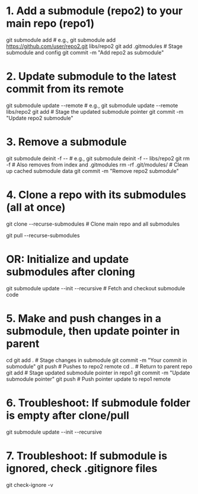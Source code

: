 # 1. Add a submodule (repo2) to your main repo (repo1)
git submodule add <repo2-url> <submodule-path>    # e.g., git submodule add https://github.com/user/repo2.git libs/repo2
git add .gitmodules <submodule-path>              # Stage submodule and config
git commit -m "Add repo2 as submodule"

# 2. Update submodule to the latest commit from its remote
git submodule update --remote <submodule-path>    # e.g., git submodule update --remote libs/repo2
git add <submodule-path>                          # Stage the updated submodule pointer
git commit -m "Update repo2 submodule"

# 3. Remove a submodule
git submodule deinit -f -- <submodule-path>       # e.g., git submodule deinit -f -- libs/repo2
git rm -f <submodule-path>                        # Also removes from index and .gitmodules
rm -rf .git/modules/<submodule-path>              # Clean up cached submodule data
git commit -m "Remove repo2 submodule"

# 4. Clone a repo with its submodules (all at once)
git clone --recurse-submodules <repo1-url>        # Clone main repo and all submodules

git pull --recurse-submodules

#    OR: Initialize and update submodules after cloning
git submodule update --init --recursive           # Fetch and checkout submodule code

# 5. Make and push changes in a submodule, then update pointer in parent
cd <submodule-path>
git add .                                        # Stage changes in submodule
git commit -m "Your commit in submodule"
git push                                         # Pushes to repo2 remote
cd ..                                            # Return to parent repo
git add <submodule-path>                         # Stage updated submodule pointer in repo1
git commit -m "Update submodule pointer"
git push                                         # Push pointer update to repo1 remote

# 6. Troubleshoot: If submodule folder is empty after clone/pull
git submodule update --init --recursive

# 7. Troubleshoot: If submodule is ignored, check .gitignore files
git check-ignore -v <submodule-path>